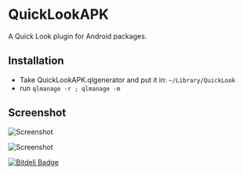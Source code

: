 QuickLookAPK
============
A Quick Look plugin for Android packages.

## Installation

* Take QuickLookAPK.qlgenerator and put it in: `~/Library/QuickLook`
* run `qlmanage -r ; qlmanage -m`

## Screenshot
![Screenshot](https://github.com/hezi/QuickLookAPK/raw/master/screenshot.png "Screenshot")

![Screenshot](https://github.com/hezi/QuickLookAPK/raw/master/screenshot2.png "Screenshot")


[![Bitdeli Badge](https://d2weczhvl823v0.cloudfront.net/hezi/quicklookapk/trend.png)](https://bitdeli.com/free "Bitdeli Badge")

